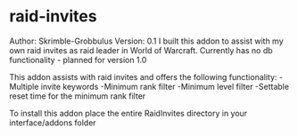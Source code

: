 # raid-invites
Author: Skrimble-Grobbulus
Version: 0.1
I built this addon to assist with my own raid invites as raid leader in World of Warcraft.
Currently has no db functionality - planned for version 1.0

This addon assists with raid invites and offers the following functionality:
  -Multiple invite keywords
  -Minimum rank filter
  -Minimum level filter
  -Settable reset time for the minimum rank filter
  
To install this addon place the entire RaidInvites directory in your interface/addons folder
